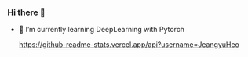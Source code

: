 ### Hi there 👋



- 🌱 I’m currently learning DeepLearning with Pytorch

  
  
  
  
  https://github-readme-stats.vercel.app/api?username=JeangyuHeo
  


